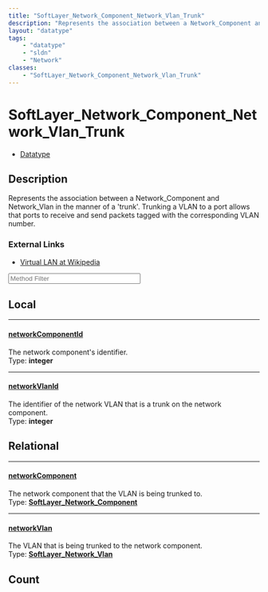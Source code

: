 ```yaml
---
title: "SoftLayer_Network_Component_Network_Vlan_Trunk"
description: "Represents the association between a Network_Component and Network_Vlan in the manner of a 'trunk'. Trunking a VLAN to a... "
layout: "datatype"
tags:
    - "datatype"
    - "sldn"
    - "Network"
classes:
    - "SoftLayer_Network_Component_Network_Vlan_Trunk"
---
```


# SoftLayer_Network_Component_Network_Vlan_Trunk
<div id='service-datatype'>
    <ul id='sldn-reference-tabs'>
        <li id='datatype'> <a href='/reference/datatypes/SoftLayer_Network_Component_Network_Vlan_Trunk' >Datatype</a></li>
    </ul>
</div>

## Description 
Represents the association between a Network_Component and Network_Vlan in the manner of a 'trunk'. Trunking a VLAN to a port allows that ports to receive and send packets tagged with the corresponding VLAN number. 

### External Links


* [Virtual LAN at Wikipedia](http://en.wikipedia.org/wiki/Virtual_LAN)






<!-- Service Filer BEGIN -->
<div class="view-filters">
        <div class="clearfix">
            <div class="search-input-box">
                <input placeholder="Method Filter" onkeyup="titleSearch(inputId='prop-input', divId='properties', elementClass='prop-row')" 
                    type="text" id="prop-input" value="" size="30" maxlength="128" class="form-text">
            </div>
        </div>
</div>
<!-- Service Filer END -->

<div id="properties" class="content">
<div id="localProperties" class="prop-content" >

## Local
-----
[networkComponentId]: #networkcomponentid
#### [networkComponentId]
The network component's identifier.  
<span class="type-label">Type: </span>**integer**

-----
[networkVlanId]: #networkvlanid
#### [networkVlanId]
The identifier of the network VLAN that is a trunk on the network component.  
<span class="type-label">Type: </span>**integer**

</div>
<!-- LOCAL PROPERTY END -->

<div id="relationalProperties"  class="prop-content" >

## Relational
-----
[networkComponent]: #networkcomponent
#### [networkComponent]
The network component that the VLAN is being trunked to.  
<span class="type-label">Type: </span>**<a href='/reference/datatypes/SoftLayer_Network_Component'>SoftLayer_Network_Component </a>**

-----
[networkVlan]: #networkvlan
#### [networkVlan]
The VLAN that is being trunked to the network component.  
<span class="type-label">Type: </span>**<a href='/reference/datatypes/SoftLayer_Network_Vlan'>SoftLayer_Network_Vlan </a>**


## Count
</div>


